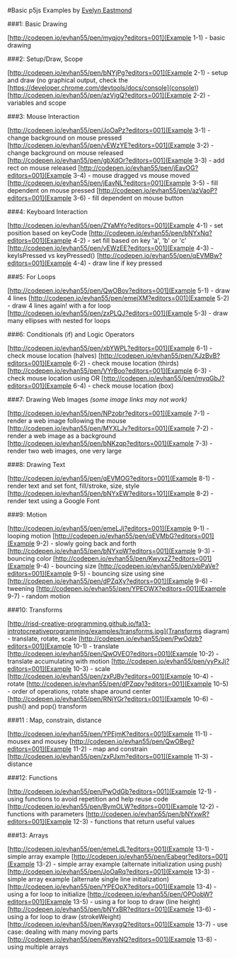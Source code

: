 #Basic p5js Examples by [Evelyn Eastmond](http://www.evelyneastmond.com/)

###1: Basic Drawing

[http://codepen.io/evhan55/pen/myqjoy?editors=001](Example 1-1) - basic drawing

###2: Setup/Draw, Scope

[http://codepen.io/evhan55/pen/bNYjPg?editors=001](Example 2-1) - setup and draw (no graphical output, check the [https://developer.chrome.com/devtools/docs/console](console))
[http://codepen.io/evhan55/pen/azVjgQ?editors=001](Example 2-2) - variables and scope


###3: Mouse Interaction

[http://codepen.io/evhan55/pen/JoOaPz?editors=001](Example 3-1) - change background on mouse pressed
[http://codepen.io/evhan55/pen/vEWzYE?editors=001](Example 3-2) - change background on mouse released
[http://codepen.io/evhan55/pen/gbXdOr?editors=001](Example 3-3) - add rect on mouse released
[http://codepen.io/evhan55/pen/jEavOG?editors=001](Example 3-4) - mouse dragged vs mouse moved
[http://codepen.io/evhan55/pen/jEavNL?editors=001](Example 3-5) - fill dependent on mouse pressed
[http://codepen.io/evhan55/pen/azVaoP?editors=001](Example 3-6) - fill dependent on mouse button


###4: Keyboard Interaction

[http://codepen.io/evhan55/pen/ZYaMYo?editors=001](Example 4-1) - set position based on keyCode
[http://codepen.io/evhan55/pen/bNYxNq?editors=001](Example 4-2) - set fill based on key 'a', 'b' or 'c'
[http://codepen.io/evhan55/pen/vEWzEE?editors=001](Example 4-3) - keyIsPressed vs keyPressed()
[http://codepen.io/evhan55/pen/qEVMBw?editors=001](Example 4-4) - draw line if key pressed


###5: For Loops

[http://codepen.io/evhan55/pen/QwOBov?editors=001](Example 5-1) - draw 4 lines
[http://codepen.io/evhan55/pen/emejXM?editors=001](Example 5-2) - draw 4 lines again! with a for loop
[http://codepen.io/evhan55/pen/zxPLQJ?editors=001](Example 5-3) - draw many ellipses with nested for loops


###6: Conditionals (if) and Logic Operators

[http://codepen.io/evhan55/pen/xbYWPL?editors=001](Example 6-1) - check mouse location (halves)
[http://codepen.io/evhan55/pen/XJzBvB?editors=001](Example 6-2) - check mouse location (thirds)
[http://codepen.io/evhan55/pen/VYrBoo?editors=001](Example 6-3) - check mouse location using OR
[http://codepen.io/evhan55/pen/myqGbJ?editors=001](Example 6-4) - check mouse location (box)


###7: Drawing Web Images
    <i>(some image links may not work)</i>

[http://codepen.io/evhan55/pen/NPzobr?editors=001](Example 7-1) - render a web image following the mouse
[http://codepen.io/evhan55/pen/MYXLJv?editors=001](Example 7-2) - render a web image as a background
[http://codepen.io/evhan55/pen/bNKzqp?editors=001](Example 7-3) - render two web images, one very large


###8: Drawing Text

[http://codepen.io/evhan55/pen/qEVMOG?editors=001](Example 8-1) - render text and set font, fill/stroke, size, style
[http://codepen.io/evhan55/pen/bNYxEW?editors=101](Example 8-2) - render text using a Google Font


###9: Motion

[http://codepen.io/evhan55/pen/emeLJj?editors=001](Example 9-1) - looping motion
[http://codepen.io/evhan55/pen/qEVMbG?editors=001](Example 9-2) - slowly going back and forth
[http://codepen.io/evhan55/pen/bNYxpW?editors=001](Example 9-3) - bouncing color
[http://codepen.io/evhan55/pen/KwyxzZ?editors=001](Example 9-4) - bouncing size
[http://codepen.io/evhan55/pen/xbPaVe?editors=001](Example 9-5) - bouncing size using sine
[http://codepen.io/evhan55/pen/dPZqXy?editors=001](Example 9-6) - tweening
[http://codepen.io/evhan55/pen/YPEOWX?editors=001](Example 9-7) - random motion


###10: Transforms

[http://risd-creative-programming.github.io/fa13-introtocreativeprogramming/examples/transforms.jpg](Transforms diagram) - translate, rotate, scale
[http://codepen.io/evhan55/pen/PwOdzb?editors=001](Example 10-1) - translate
[http://codepen.io/evhan55/pen/QwOVEO?editors=001](Example 10-2) - translate accumulating with motion
[http://codepen.io/evhan55/pen/yyPxJj?editors=001](Example 10-3) - scale
[http://codepen.io/evhan55/pen/zxPJBy?editors=001](Example 10-4) - rotate
[http://codepen.io/evhan55/pen/dPZqpy?editors=001](Example 10-5) - order of operations, rotate shape around center
[http://codepen.io/evhan55/pen/RNjYGr?editors=001](Example 10-6) - push() and pop() transform


###11 : Map, constrain, distance

[http://codepen.io/evhan55/pen/YPEjmK?editors=001](Example 11-1) - mousex and mousey
[http://codepen.io/evhan55/pen/QwOBeg?editors=001](Example 11-2) - map and constrain
[http://codepen.io/evhan55/pen/zxPJxm?editors=001](Example 11-3) - distance


###12: Functions

[http://codepen.io/evhan55/pen/PwOdGb?editors=001](Example 12-1) - using functions to avoid repetition and help reuse code
[http://codepen.io/evhan55/pen/BymOLW?editors=001](Example 12-2) - functions with parameters
[http://codepen.io/evhan55/pen/bNYxwR?editors=001](Example 12-3) - functions that return useful values


###13: Arrays

[http://codepen.io/evhan55/pen/emeLdL?editors=001](Example 13-1) - simple array example
[http://codepen.io/evhan55/pen/Eabegr?editors=001](Example 13-2) - simple array example (alternate initialization using push)
[http://codepen.io/evhan55/pen/JoOaRq?editors=001](Example 13-3) - simple array example (alternate single line initialization)
[http://codepen.io/evhan55/pen/YPEOpX?editors=001](Example 13-4) - using a for loop to initialize
[http://codepen.io/evhan55/pen/OPOobW?editors=001](Example 13-5) - using a for loop to draw (line height)
[http://codepen.io/evhan55/pen/bNYxBR?editors=001](Example 13-6) - using a for loop to draw (strokeWeight)
[http://codepen.io/evhan55/pen/KwyxgQ?editors=001](Example 13-7) - use case: dealing with many moving parts
[http://codepen.io/evhan55/pen/KwyxNQ?editors=001](Example 13-8) - using multiple arrays
